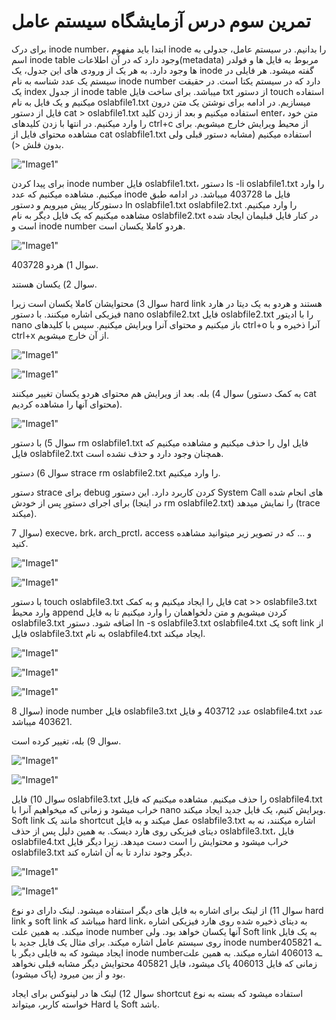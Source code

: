 # تمرین سوم درس آزمایشگاه سیستم عامل

برای درک inode number، ابتدا باید مفهوم inode را بدانیم. در سیستم عامل، جدولی به اسم inode table وجود دارد که در آن اطلاعات(metadata) مربوط به فایل ها و فولدر ها وجود دارد. به هر یک از ورودی های این جدول، یک inode گفته میشود.
هر فایلی در سیستم یک عدد شناسه به نام inode number دارد که در سیستم یکتا است. در حقیقت یک index از جدول inode table میباشد.
برای ساخت فایل txt از دستور touch استفاده میکنیم و یک فایل به نام oslabfile1.txt میسازیم. در ادامه برای نوشتن یک متن درون فایل از دستور cat > oslabfile1.txt استفاده میکنیم و بعد از زدن کلید enter، متن خود را وارد میکنیم. در انتها با زدن کلیدهای ctrl+c از محیط ویرایش خارج میشویم. برای مشاهده محتوای فایل از cat oslabfile1.txt استفاده میکنیم (مشابه دستور قبلی ولی بدون فلش <).

!["Image1"](./imgs/2.jpg)

برای پیدا کردن inode number فایل oslabfile1.txt، دستور ls -li oslabfile1.txt را وارد میکنیم. مشاهده میکنیم که عدد inode فایل ما 403728 میباشد.
در ادامه طبق دستورکار پیش میرویم و دستور ln oslabfile1.txt oslabfile2.txt را وارد میکنیم. مشاهده میکنیم که یک فایل دیگر به نام oslabfile2.txt در کنار فایل قبلیمان ایجاد شده است و inode number هردو کاملا یکسان است.

!["Image1"](./imgs/3.jpg)


سوال 1) هردو 403728.


سوال 2) یکسان هستند.


سوال 3) محتوایشان کاملا یکسان است زیرا hard link هستند و هردو به یک دیتا در هارد فیزیکی اشاره میکنند.
با دستور nano oslabfile2.txt فایل oslabfile2.txt را با ادیتور nano باز میکنیم و محتوای آنرا ویرایش میکنیم. سپس با کلیدهای ctrl+o آنرا ذخیره و با ctrl+x از آن خارج میشویم.

!["Image1"](./imgs/4.jpg)

!["Image1"](./imgs/5.jpg)


سوال 4) بله. بعد از ویرایش هم محتوای هردو یکسان تغییر میکنند (به کمک دستور cat محتوای آنها را مشاهده کردیم).

!["Image1"](./imgs/6.jpg)


سوال 5) با دستور rm oslabfile1.txt فایل اول را حذف میکنیم و مشاهده میکنیم که فایل oslabfile2.txt همچنان وجود دارد و حذف نشده است.


سوال 6) دستور strace rm oslabfile2.txt را وارد میکنیم.

دستور strace برای debug کردن کاربرد دارد. این دستور System Call های انجام شده برای اجرای دستورِ پس از خودش (در اینجا rm oslabfile2.txt) را نمایش میدهد (trace میکند).

سوال 7) execve، brk، arch_prctl، access و ... که در تصویر زیر میتوانید مشاهده کنید.

!["Image1"](./imgs/7.jpg)

!["Image1"](./imgs/8.jpg)


با دستور touch oslabfile3.txt فایل را ایجاد میکنیم و به کمک cat >> oslabfile3.txt وارد محیط append کردن میشویم و متن دلخواهمان را وارد میکنیم تا به فایل oslabfile3.txt اضافه شود. دستور ln -s oslabfile3.txt oslabfile4.txt یک soft link از فایل oslabfile3.txt به نام oslabfile4.txt ایجاد میکند.

!["Image1"](./imgs/9.jpg)

!["Image1"](./imgs/10.jpg)

!["Image1"](./imgs/11.jpg)


سوال 8) inode number فایل oslabfile3.txt عدد 403712 و فایل oslabfile4.txt عدد 403621 میباشد.


سوال 9) بله، تغییر کرده است.

!["Image1"](./imgs/12.jpg)

!["Image1"](./imgs/13.jpg)


سوال 10) فایل oslabfile3.txt را حذف میکنیم. مشاهده میکنیم که فایل oslabfile4.txt خراب میشود و زمانی که میخواهیم آنرا با nano ویرایش کنیم، یک فایل جدید ایجاد میکند. Soft link مانند یک shortcut عمل میکند و به فایل oslabfile3.txt اشاره میکنند، نه به دیتای فیزیکی روی هارد دیسک. به همین دلیل پس از حذف oslabfile3.txt، فایل oslabfile4.txt خراب میشود و محتوایش را است دست میدهد. زیرا دیگر فایل oslabfile3.txt دیگر وجود ندارد تا به آن اشاره کند.

!["Image1"](./imgs/14.jpg)

!["Image1"](./imgs/15.jpg)


سوال 11) از لینک برای اشاره به فایل های دیگر استفاده میشود. لینک دارای دو نوع hard link و soft link میباشد که hard link، به دیتای ذخیره شده روی هارد فیزیکی اشاره میکند. به همین علت inode number آنها یکسان خواهد بود. ولی Soft link به یک فایل روی سیستم عامل اشاره میکند. برای مثال یک فایل جدید با inode numberـه 405821 ایجاد میشود که به فایلی دیگر با inode numberـه 406013 اشاره میکند. به همین علت زمانی که فایل 406013 پاک میشود، فایل 405821 محتوایش دیگر مشابه قبلی نخواهد بود و از بین میرود (پاک میشود).


سوال 12) لینک ها در لینوکس برای ایجاد shortcut استفاده میشود که بسته به نوع خواسته کاربر، میتواند Hard یا Soft باشد.
